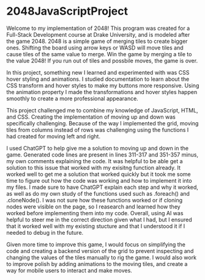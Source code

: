 # 2048JavaScriptProject

Welcome to my implementation of 2048! This program was created for a Full-Stack Development course at Drake University, and is modeled after the game 2048. 
2048 is a simple game of merging tiles to create bigger ones. Shifting the board using arrow keys or WASD will move tiles and cause tiles of the same value to merge.
Win the game by merging a tile to the value 2048! If you run out of tiles and possbile moves, the game is over.

In this project, something new I learned and experimented with was CSS hover styling and animations. I studied documentation to learn about the CSS transform and hover styles to make my buttons more responsive.
Using the animation property I made the transformations and hover styles happen smoothly to create a more professional appearance.

This project challenged me to combine my knowledge of JavaScript, HTML, and CSS. Creating the implementation of moving up and down was specifically challenging.
Because of the way I implemented the grid, moving tiles from columns instead of rows was challenging using the functions I had created for moving left and right.

I used ChatGPT to help give me a solution to moving up and down in the game. Generated code lines are present in lines 311-317 and 351-357 minus, my own comments explaining the code. It was helpful to be able get a solution to this issue that worked with my exisitng function already. It worked well to get me a solution that worked quickly but it took me some time to figure out how the code was working and how to implement it into my files. I made sure to have ChatGPT explain each step and why it worked, as well as do my own study of the functions used such as .foreach() and .cloneNode(). I was not sure how these functions worked or if cloning nodes were visible on the page, so I reasearch and learned how they worked before implementing them into my code. Overall, using AI was helpful to steer me in the correct direction given what I had, but I ensured that it worked well with my existing stucture and that I understood it if I needed to debug in the future.

Given more time to improve this game, I would focus on simplifying the code and creating a backend version of the grid to prevent inspecting and changing the values of the tiles manually to rig the game. I would also work to improve polish by adding animations to the moving tiles, and create a way for mobile users to interact and make moves. 
